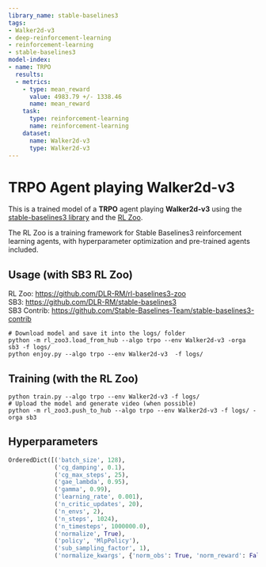 ```yaml
---
library_name: stable-baselines3
tags:
- Walker2d-v3
- deep-reinforcement-learning
- reinforcement-learning
- stable-baselines3
model-index:
- name: TRPO
  results:
  - metrics:
    - type: mean_reward
      value: 4983.79 +/- 1338.46
      name: mean_reward
    task:
      type: reinforcement-learning
      name: reinforcement-learning
    dataset:
      name: Walker2d-v3
      type: Walker2d-v3
---
```


# **TRPO** Agent playing **Walker2d-v3**
This is a trained model of a **TRPO** agent playing **Walker2d-v3**
using the [stable-baselines3 library](https://github.com/DLR-RM/stable-baselines3)
and the [RL Zoo](https://github.com/DLR-RM/rl-baselines3-zoo).

The RL Zoo is a training framework for Stable Baselines3
reinforcement learning agents,
with hyperparameter optimization and pre-trained agents included.

## Usage (with SB3 RL Zoo)

RL Zoo: https://github.com/DLR-RM/rl-baselines3-zoo<br/>
SB3: https://github.com/DLR-RM/stable-baselines3<br/>
SB3 Contrib: https://github.com/Stable-Baselines-Team/stable-baselines3-contrib

```
# Download model and save it into the logs/ folder
python -m rl_zoo3.load_from_hub --algo trpo --env Walker2d-v3 -orga sb3 -f logs/
python enjoy.py --algo trpo --env Walker2d-v3  -f logs/
```

## Training (with the RL Zoo)
```
python train.py --algo trpo --env Walker2d-v3 -f logs/
# Upload the model and generate video (when possible)
python -m rl_zoo3.push_to_hub --algo trpo --env Walker2d-v3 -f logs/ -orga sb3
```

## Hyperparameters
```python
OrderedDict([('batch_size', 128),
             ('cg_damping', 0.1),
             ('cg_max_steps', 25),
             ('gae_lambda', 0.95),
             ('gamma', 0.99),
             ('learning_rate', 0.001),
             ('n_critic_updates', 20),
             ('n_envs', 2),
             ('n_steps', 1024),
             ('n_timesteps', 1000000.0),
             ('normalize', True),
             ('policy', 'MlpPolicy'),
             ('sub_sampling_factor', 1),
             ('normalize_kwargs', {'norm_obs': True, 'norm_reward': False})])
```
